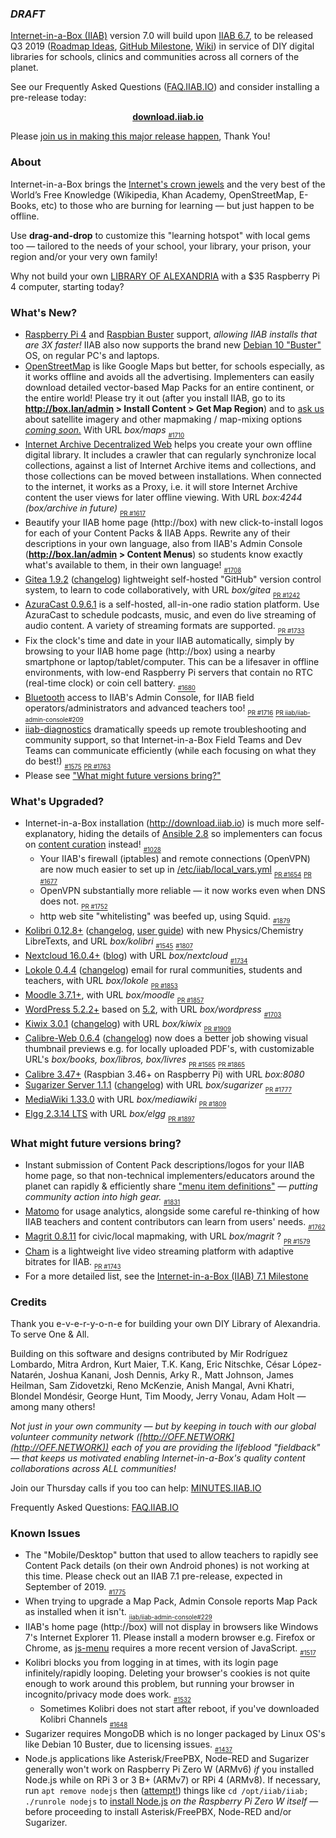 ### _DRAFT_

[Internet-in-a-Box (IIAB)](http://internet-in-a-box.org) version 7.0 will build upon [IIAB 6.7](https://github.com/iiab/iiab/wiki/IIAB-6.7-Release-Notes), to be released Q3 2019 ([Roadmap Ideas](https://github.com/iiab/iiab/wiki/IIAB-6.7-Release-Notes#what-might-future-versions-bring), [GitHub Milestone](https://github.com/iiab/iiab/milestone/5), [Wiki](http://wiki.laptop.org/go/IIAB/7.0)) in service of DIY digital libraries for schools, clinics and communities across all corners of the planet.

See our Frequently Asked Questions ([FAQ.IIAB.IO](http://wiki.laptop.org/go/IIAB/FAQ)) and consider installing a pre-release today:

<p align="center">
  <b><a href=http://download.iiab.io>download.iiab.io</a></b>
  <!--[download.iiab.io](http://download.iiab.io)-->
</p>

Please [join us in making this major release happen](http://internet-in-a-box.org/pages/contributing.html), Thank You!

### About

Internet-in-a-Box brings the [Internet's crown jewels](http://internet-in-a-box.org/#quality-content) and the very best of the World’s Free Knowledge (Wikipedia, Khan Academy, OpenStreetMap, E-Books, etc) to those who are burning for learning — but just happen to be offline.

Use <b>drag-and-drop</b> to customize this "learning hotspot" with local gems too — tailored to the needs of your school, your library, your prison, your region and/or your very own family!

Why not build your own [LIBRARY OF ALEXANDRIA](https://www.youtube.com/channel/UC0cBGCxr_WPBPa3IqPVEe3g) with a $35 Raspberry Pi 4 computer, starting today?

### What's New?

* [Raspberry Pi 4](https://www.raspberrypi.org/products/raspberry-pi-4-model-b/) and [Raspbian Buster](https://raspberrypi.org/downloads/raspbian/) support, _allowing IIAB installs that are 3X faster!_  IIAB also now supports the brand new [Debian 10 "Buster"](https://www.debian.org/releases/buster/) OS, on regular PC's and laptops.
* [OpenStreetMap](http://wiki.laptop.org/go/IIAB/FAQ#How_do_I_add_zoomable_maps_for_my_region.3F) is like Google Maps but better, for schools especially, as it works offline and avoids all the advertising.  Implementers can easily download detailed vector-based Map Packs for an entire continent, or the entire world!  Please try it out (after you install IIAB, go to its **http://box.lan/admin > Install Content > Get Map Region**) and to [ask us](http://wiki.laptop.org/go/IIAB/FAQ#What_are_the_best_places_for_community_support.3F) about satellite imagery and other mapmaking / map-mixing options _[coming soon.](https://github.com/iiab/iiab/wiki/IIAB-Maps)_  With URL _box/maps_  <sub><sub>[#1710](https://github.com/iiab/iiab/issues/1710)</sub></sub>
* [Internet Archive Decentralized Web](https://github.com/iiab/iiab/tree/master/roles/internetarchive#internet-archive-universal-library--decentralized-web-readme) helps you create your own offline digital library.  It includes a crawler that can regularly synchronize local collections, against a list of Internet Archive items and collections, and those collections can be moved between installations.  When connected to the internet, it works as a Proxy, i.e. it will store Internet Archive content the user views for later offline viewing.  With URL _box:4244 (box/archive in future)_  <sub><sub>[PR #1617](https://github.com/iiab/iiab/pull/1617)</sub></sub>
* Beautify your IIAB home page (http://box) with new click-to-install logos for each of your Content Packs & IIAB Apps.  Rewrite any of their descriptions in your own language, also from IIAB's Admin Console (**http://box.lan/admin > Content Menus**) so students know exactly what's available to them, in their own language!  <sub><sub>[#1708](https://github.com/iiab/iiab/issues/1708)</sub></sub>
* [Gitea 1.9.2](https://github.com/iiab/iiab/tree/master/roles/gitea#gitea-readme) ([changelog](https://github.com/go-gitea/gitea/releases)) lightweight self-hosted "GitHub" version control system, to learn to code collaboratively, with URL _box/gitea_  <sub><sub>[PR #1242](https://github.com/iiab/iiab/pull/1242)</sub></sub>
* [AzuraCast 0.9.6.1](https://github.com/iiab/iiab/tree/master/roles/azuracast#azuracast-readme) is a self-hosted, all-in-one radio station platform.  Use AzuraCast to schedule podcasts, music, and even do live streaming of audio content.  A variety of streaming formats are supported.  <sub><sub>[PR #1733](https://github.com/iiab/iiab/pull/1733)</sub></sub>
* Fix the clock's time and date in your IIAB automatically, simply by browsing to your IIAB home page (http://box) using a nearby smartphone or laptop/tablet/computer.  This can be a lifesaver in offline environments, with low-end Raspberry Pi servers that contain no RTC (real-time clock) or coin cell battery.  <sub><sub>[#1680](https://github.com/iiab/iiab/issues/1680)</sub></sub>
* [Bluetooth](https://github.com/iiab/iiab/tree/master/roles/bluetooth) access to IIAB's Admin Console, for IIAB field operators/administrators and advanced teachers too!  <sub><sub>[PR #1716](https://github.com/iiab/iiab/pull/1716)</sub></sub> <sub><sub>[PR iiab/iiab-admin-console#209](https://github.com/iiab/iiab-admin-console/pull/209)</sub></sub>
* [iiab-diagnostics](https://github.com/iiab/iiab/blob/master/scripts/iiab-diagnostics.README.md) dramatically speeds up remote troubleshooting and community support, so that Internet-in-a-Box Field Teams and Dev Teams can communicate efficiently (while each focusing on what they do best!)  <sub><sub>[#1575](https://github.com/iiab/iiab/issues/1575)</sub></sub> <sub><sub>[PR #1763](https://github.com/iiab/iiab/pull/1763)</sub></sub>
* Please see ["What might future versions bring?"](#what-might-future-versions-bring)

### What's Upgraded?

* Internet-in-a-Box installation (http://download.iiab.io) is much more self-explanatory, hiding the details of [Ansible 2.8](https://docs.ansible.com/ansible/devel/porting_guides/porting_guide_2.8.html) so implementers can focus on [content curation](http://wiki.laptop.org/go/IIAB/FAQ#How_do_I_customize_my_Internet-in-a-Box_home_page.3F) instead!  <sub><sub>[#1028](https://github.com/iiab/iiab/issues/1028)</sub></sub>
  * Your IIAB's firewall (iptables) and remote connections (OpenVPN) are now much easier to set up in [/etc/iiab/local_vars.yml](http://FAQ.IIAB.IO#What_is_local_vars.yml_and_how_do_I_customize_it.3F)  <sub><sub>[PR #1654](https://github.com/iiab/iiab/pull/1654)</sub></sub> <sub><sub>[PR #1677](https://github.com/iiab/iiab/pull/1677)</sub></sub>
  * OpenVPN substantially more reliable &mdash; it now works even when DNS does not.  <sub><sub>[PR #1752](https://github.com/iiab/iiab/pull/1752)</sub></sub>
  * http web site "whitelisting" was beefed up, using Squid.  <sub><sub>[#1879](https://github.com/iiab/iiab/issues/1879)</sub></sub>
* [Kolibri 0.12.8+](https://github.com/iiab/iiab/tree/master/roles/kolibri) (<!--[Announcement](https://medium.com/kolibri-releases), -->[changelog](https://github.com/learningequality/kolibri/blob/develop/CHANGELOG.md), [user guide](https://kolibri.readthedocs.io/)) with new Physics/Chemistry LibreTexts, and URL _box/kolibri_  <sub><sub>[#1545](https://github.com/iiab/iiab/issues/1545)</sub></sub> <sub><sub>[#1807](https://github.com/iiab/iiab/issues/1807)</sub></sub>
* [Nextcloud 16.0.4+](https://nextcloud.com/changelog/#latest16) ([blog](https://nextcloud.com/blog/)) with URL _box/nextcloud_  <sub><sub>[#1734](https://github.com/iiab/iiab/issues/1734)</sub></sub>
* [Lokole 0.4.4](https://github.com/iiab/iiab/tree/master/roles/lokole#lokole-readme) ([changelog](https://github.com/ascoderu/opwen-webapp/releases)) email for rural communities, students and teachers, with URL _box/lokole_  <sub><sub>[PR #1853](https://github.com/iiab/iiab/pull/1853)</sub></sub>
* [Moodle 3.7.1+](https://docs.moodle.org/dev/Moodle_3.7.1_release_notes), with URL _box/moodle_  <sub><sub>[PR #1857](https://github.com/iiab/iiab/pull/1857)</sub></sub>
* [WordPress 5.2.2+](https://wordpress.org/news/2019/06/wordpress-5-2-2-maintenance-release/) based on [5.2](https://wordpress.org/news/2019/05/jaco/), with URL _box/wordpress_  <sub><sub>[#1703](https://github.com/iiab/iiab/issues/1703)</sub></sub>
* [Kiwix 3.0.1](https://github.com/kiwix/kiwix-tools/blob/master/Changelog) ([changelog](https://github.com/kiwix/kiwix-tools/blob/master/Changelog)) with URL _box/kiwix_  <sub><sub>[PR #1909](https://github.com/iiab/iiab/pull/1909)</sub></sub>
* [Calibre-Web 0.6.4](https://github.com/janeczku/calibre-web#about) ([changelog](https://github.com/janeczku/calibre-web/releases)) now does a better job showing visual thumbnail previews e.g. for locally uploaded PDF's, with customizable URL's _box/books, box/libros, box/livres_  <sub><sub>[PR #1565](https://github.com/iiab/iiab/pull/1565)</sub></sub> <sub><sub>[PR #1865](https://github.com/iiab/iiab/pull/1865)</sub></sub>
* [Calibre 3.47+](https://calibre-ebook.com/whats-new) (Raspbian 3.46+ on Raspberry Pi) with URL _box:8080_
* [Sugarizer Server 1.1.1](https://github.com/llaske/sugarizer-server/) ([changelog](https://github.com/llaske/sugarizer-server/blob/master/CHANGELOG.md)) with URL _box/sugarizer_  <sub><sub>[PR #1777](https://github.com/iiab/iiab/pull/1777)</sub></sub>
* [MediaWiki 1.33.0](https://mediawiki.org/wiki/Release_notes/1.33) with URL _box/mediawiki_  <sub><sub>[PR #1809](https://github.com/iiab/iiab/pull/1809)</sub></sub>
* [Elgg 2.3.14 LTS](https://github.com/Elgg/Elgg/blob/2.3.14/CHANGELOG.md) with URL _box/elgg_  <sub><sub>[PR #1897](https://github.com/iiab/iiab/pull/1897)</sub></sub>

### What might future versions bring?

* Instant submission of Content Pack descriptions/logos for your IIAB home page, so that non-technical implementers/educators around the planet can rapidly & efficiently share ["menu item definitions"](https://github.com/iiab/iiab/wiki/IIAB-Menuing) &mdash; _putting community action into high gear._  <sub><sub>[#1831](https://github.com/iiab/iiab/issues/1831)</sub></sub>
* [Matomo](https://matomo.org/) for usage analytics, alongside some careful re-thinking of how IIAB teachers and content contributors can learn from users' needs.  <sub><sub>[#1762](https://github.com/iiab/iiab/issues/1762)</sub></sub>
* [Magrit 0.8.11](http://magrit.cnrs.fr/) for civic/local mapmaking, with URL _box/magrit_ ? <sub><sub>[PR #1579](https://github.com/iiab/iiab/pull/1579)</sub></sub>
* [Cham](https://github.com/eka-foundation/cham) is a lightweight live video streaming platform with adaptive bitrates for IIAB.  <sub><sub>[PR #1743](https://github.com/iiab/iiab/pull/1743)</sub></sub>
* For a more detailed list, see the [Internet-in-a-Box (IIAB) 7.1 Milestone](https://github.com/iiab/iiab/milestone/6)

### Credits

Thank you e-v-e-r-y-o-n-e for building your own DIY Library of Alexandria.  To serve One & All.

Building on this software and designs contributed by Mir Rodríguez Lombardo, Mitra Ardron, Kurt Maier, T.K. Kang, Eric Nitschke, César López-Natarén, Joshua Kanani, Josh Dennis, Arky R., Matt Johnson, James Heilman, Sam Zidovetzki, Reno McKenzie, Anish Mangal, Avni Khatri, Blondel Mondésir, George Hunt, Tim Moody, Jerry Vonau, Adam Holt &mdash; among many others!

_Not just in your own community &mdash; but by keeping in touch with our global volunteer community network ([http://OFF.NETWORK](http://OFF.NETWORK)) each of you are providing the lifeblood "fieldback" &mdash; that keeps us motivated enabling Internet-in-a-Box's quality content collaborations across ALL communities!_

Join our Thursday calls if you too can help: [MINUTES.IIAB.IO](http://MINUTES.IIAB.IO)

Frequently Asked Questions: [FAQ.IIAB.IO](http://FAQ.IIAB.IO)

### Known Issues

* The "Mobile/Desktop" button that used to allow teachers to rapidly see Content Pack details (on their own Android phones) is not working at this time.  Please check out an IIAB 7.1 pre-release, expected in September of 2019.  <sub><sub>[#1775](https://github.com/iiab/iiab/issues/1775)</sub></sub>
* When trying to upgrade a Map Pack, Admin Console reports Map Pack as installed when it isn't.  <sub><sub>[iiab/iiab-admin-console#229](https://github.com/iiab/iiab-admin-console/issues/229)</sub></sub>
* IIAB's home page (http://box) will not display in browsers like Windows 7's Internet Explorer 11.  Please install a modern browser e.g. Firefox or Chrome, as [js-menu](https://github.com/iiab/iiab-admin-console/tree/master/roles/js-menu) requires a more recent version of JavaScript.  <sub><sub>[#1517](https://github.com/iiab/iiab/issues/1517)</sub></sub>
* Kolibri blocks you from logging in at times, with its login page infinitely/rapidly looping.  Deleting your browser's cookies is not quite enough to work around this problem, but running your browser in incognito/privacy mode does work.  <sub><sub>[#1532](https://github.com/iiab/iiab/issues/1532)</sub></sub>
  * Sometimes Kolibri does not start after reboot, if you've downloaded Kolibri Channels  <sub><sub>[#1648](https://github.com/iiab/iiab/issues/1648)</sub></sub>
* Sugarizer requires MongoDB which is no longer packaged by Linux OS's like Debian 10 Buster, due to licensing issues.  <sub><sub>[#1437](https://github.com/iiab/iiab/issues/1437)</sub></sub>
* Node.js applications like Asterisk/FreePBX, Node-RED and Sugarizer generally won't work on Raspberry Pi Zero W (ARMv6) *if* you installed Node.js while on RPi 3 or 3 B+ (ARMv7) or RPi 4 (ARMv8).  If necessary, run `apt remove nodejs` then ([attempt!](https://nodered.org/docs/hardware/raspberrypi#swapping-sd-cards)) things like `cd /opt/iiab/iiab; ./runrole nodejs` to [install Node.js](https://github.com/iiab/iiab/blob/master/roles/nodejs/tasks/main.yml) _on the Raspberry Pi Zero W itself_ — before proceeding to install Asterisk/FreePBX, Node-RED and/or Sugarizer.